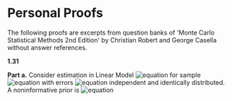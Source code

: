 # Personal Proofs

The following proofs are excerpts from question banks of 'Monte Carlo Statistical Methods 2nd Edition' by Christian Robert and George Casella without answer references.

**1.31**

**Part a.** Consider estimation in Linear Model 
![equation](https://latex.codecogs.com/svg.image?Y=b_%7B1%7DX_%7B1%7D&plus;b_%7B2%7DX_%7B2%7D&plus;%5Cepsilon,0%5Cleq%20b_%7B1%7D,b_%7B2%7D%5Cleq%201) for sample ![equation](https://latex.codecogs.com/svg.image?%5Cleft(Y_%7B1%7D,X_%7B11%7D,X_%7B21%7D%5Cright),...,%5Cleft(Y_%7Bn%7D,X_%7B1n%7D,X_%7B2n%7D%5Cright)) with errors ![equation](https://latex.codecogs.com/svg.image?%5Cepsilon_%7Bi%7D%5Csim%20N(0,1)) independent and identically distributed. 
A noninformative prior is ![equation](https://latex.codecogs.com/svg.image?%5Cpi%5Cleft(b_%7B1%7D,b_%7B2%7D%5Cright)=%5Cmathbb%7BI%7D_%7B%5B0,1%5D%7D%5Cleft(b_%7B1%7D%5Cright)%5Cmathbb%7BI%7D_%7B%5B0,1%5D%7D%5Cleft(b_%7B2%7D%5Cright))
